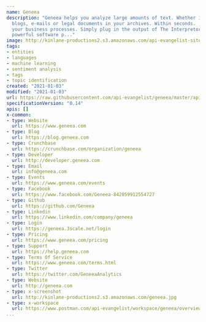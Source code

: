 ```yaml
---
name: Geneea
description: "Geneea helps you analyze large amounts of text. Whether it is Facebook,
  blogs, e-mails or legal documents in your archives. Within seconds.     Don't change
  your business processes. Simply plug in the output of The Interpretor\u2122, our
  powerful software p..."
image: http://kinlane-productions2.s3.amazonaws.com/api-evangelist-site/company/logos/geneea-logo.png
tags:
- entities
- languages
- machine learning
- sentiment analysis
- tags
- topic identification
created: "2021-01-03"
modified: "2021-01-03"
url: https://raw.githubusercontent.com/api-evangelist/geneea/master/apis.json
specificationVersion: "0.14"
apis: []
x-common:
- type: Website
  url: https://www.geneea.com
- type: Blog
  url: https://blog.geneea.com
- type: Crunchbase
  url: https://crunchbase.com/organization/geneea
- type: Developer
  url: http://developer.geneea.com
- type: Email
  url: info@geneea.com
- type: Events
  url: https://www.geneea.com/events
- type: Facebook
  url: https://www.facebook.com/Geneea-842059912554727
- type: Github
  url: https://github.com/Geneea
- type: Linkedin
  url: https://www.linkedin.com/company/geneea
- type: Login
  url: https://geneea.3scale.net/login
- type: Pricing
  url: https://www.geneea.com/pricing
- type: Support
  url: https://help.geneea.com
- type: Terms Of Service
  url: https://www.geneea.com/terms.html
- type: Twitter
  url: https://twitter.com/GeneeaAnalytics
- type: Website
  url: http://geneea.com
- type: x-screenshot
  url: http://kinlane-productions2.s3.amazonaws.com/geneea.jpg
- type: x-workspace
  url: https://www.postman.com/api-evangelist/workspace/geneea/overview
...
```

